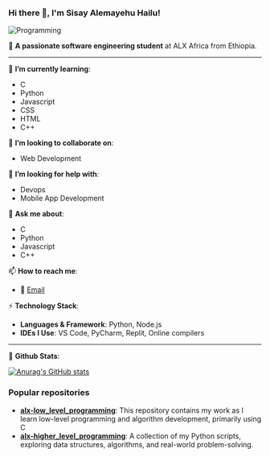 ### Hi there 👋, I'm Sisay Alemayehu Hailu!

![Programming](https://github.com/Nathanage3/Nathanage3/assets/118963179/5647d19a-dc98-4700-8538-1b07c1c9fd4b)



🚀 **A passionate software engineering student** at ALX Africa from Ethiopia.

---

🌱 **I’m currently learning**: 
- C
- Python
- Javascript
- CSS
- HTML
- C++

👯 **I’m looking to collaborate on**: 
- Web Development

🤔 **I’m looking for help with**: 
- Devops
- Mobile App Development

💬 **Ask me about**: 
- C
- Python
- Javascript
- C++

📫 **How to reach me**: 
- 📧 [Email](mailto:nattthy954@gmail.com)

⚡ **Technology Stack**:
- **Languages & Framework**: Python, Node.js
- **IDEs I Use**: VS Code, PyCharm, Replit, Online compilers

---

📃 **Github Stats**:

[![Anurag's GitHub stats](https://github-readme-stats.vercel.app/api?username=Nathanage3)](https://github.com/anuraghazra/github-readme-stats)

### Popular repositories

- **[alx-low_level_programming](https://github.com/Nathanage3/alx-low_level_programming.git)**: This repository contains my work as I learn low-level programming and algorithm development, primarily using C
- **[alx-higher_level_programming](https://github.com/Nathanage3/alx-higher_level_programming.git)**: A collection of my Python scripts, exploring data structures, algorithms, and real-world problem-solving.
